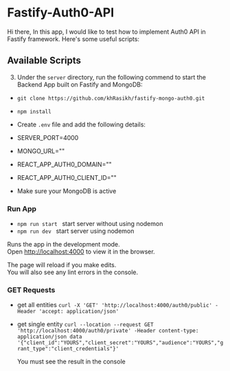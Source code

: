 # Fastify-Auth0-API

Hi there, 
In this app, I would like to test how to implement Auth0 API in Fastify
framework. Here's some useful scripts: 
## Available Scripts

3. Under the `server` directory, run the following commend to start the Backend App built on Fastify and MongoDB:

- `git clone https://github.com/khRasikh/fastify-mongo-auth0.git`
- `npm install`
- Create `.env` file and add the following details: 

- SERVER_PORT=4000
- MONGO_URL="<your MongoDB connection URL>" 
- REACT_APP_AUTH0_DOMAIN="<Your domain name in your react APP>"
- REACT_APP_AUTH0_CLIENT_ID="<Your client iD in your react App>"


- Make sure your MongoDB is active

### Run App

- `npm run start ` start server without using nodemon
- `npm run dev ` start server using nodemon 

Runs the app in the development mode.\
Open [http://localhost:4000](http://localhost:4000) to view it in the browser.

The page will reload if you make edits.\
You will also see any lint errors in the console.


### GET Requests

- get all entities
  `curl -X 'GET' 'http://localhost:4000/auth0/public' -Header 'accept: application/json'`

- get single entity
  `curl --location --request GET 'http://localhost:4000/auth0/private' -Header content-type: application/json data '{"client_id":"YOURS","client_secret":"YOURS","audience":"YOURS","grant_type":"client_credentials"}'`

  You must see the result in the console














